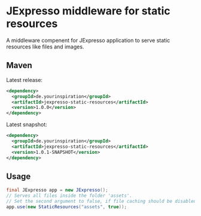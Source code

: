 # JExpresso middleware for static resources

A middleware compenent for JExpresso application to serve static resources like files and images.

## Maven

Latest release:

```xml
<dependency>
  <groupId>de.yourinspiration</groupId>
  <artifactId>jexpresso-static-resources</artifactId>
  <version>1.0.0</version>
</dependency>
```

Latest snapshot:

```xml
<dependency>
  <groupId>de.yourinspiration</groupId>
  <artifactId>jexpresso-static-resources</artifactId>
  <version>1.0.1-SNAPSHOT</version>
</dependency>
```

## Usage

```java
final JExpresso app = new JExpresso();
// Serves all files inside the folder 'assets'.
// Set the second argument to false, if file caching should be disabled.
app.use(new StaticResources("assets", true));
```



